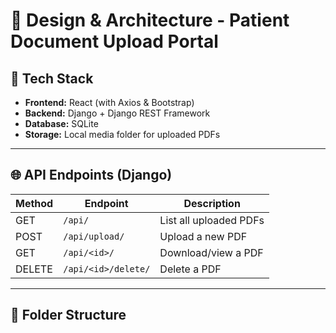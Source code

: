 # 🧠 Design & Architecture - Patient Document Upload Portal

## 🔧 Tech Stack

- **Frontend:** React (with Axios & Bootstrap)
- **Backend:** Django + Django REST Framework
- **Database:** SQLite
- **Storage:** Local media folder for uploaded PDFs

---

## 🌐 API Endpoints (Django)

| Method | Endpoint                      | Description              |
|--------|-------------------------------|--------------------------|
| GET    | `/api/`                       | List all uploaded PDFs   |
| POST   | `/api/upload/`                | Upload a new PDF         |
| GET    | `/api/<id>/`                  | Download/view a PDF      |
| DELETE | `/api/<id>/delete/`           | Delete a PDF             |

---

## 📁 Folder Structure

